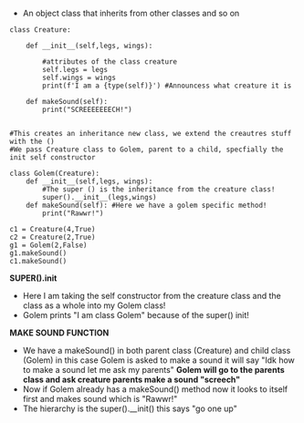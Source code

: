 + An object class that inherits from other classes and so on

```
class Creature:  
  
    def __init__(self,legs, wings):  
  
        #attributes of the class creature  
        self.legs = legs  
        self.wings = wings  
        print(f'I am a {type(self)}') #Announcess what creature it is  
  
    def makeSound(self):  
        print("SCREEEEEEECH!")  
  
  
#This creates an inheritance new class, we extend the creautres stuff with the ()  
#We pass Creature class to Golem, parent to a child, specfially the init self constructor  
  
class Golem(Creature):  
    def __init__(self,legs, wings):  
        #The super () is the inheritance from the creature class!  
        super().__init__(legs,wings)  
    def makeSound(self): #Here we have a golem specific method!  
        print("Rawwr!")  
  
c1 = Creature(4,True)  
c2 = Creature(2,True)  
g1 = Golem(2,False)  
g1.makeSound()  
c1.makeSound()
```

**SUPER().__init__**

+ Here I am taking the self constructor from the creature class and the class as a whole into my Golem class! 
+ Golem prints "I am class Golem" because of the super() init!

**MAKE SOUND FUNCTION**
+ We have a makeSound() in both parent class (Creature) and child class (Golem) in this case Golem is asked to make a sound it will say "Idk how to make a sound let me ask my parents" **Golem will go to the parents class and ask creature parents make a sound "screech"**
+ Now if Golem already has a makeSound() method now it looks to itself first and makes sound which is "Rawwr!"
+ The hierarchy is the super().__init() this says "go one up"
